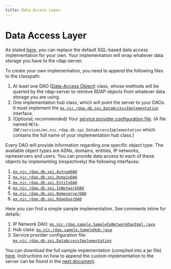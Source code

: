 ```yaml
---
title: Data Access Layer
---
```


# Data Access Layer

As stated [here](intro.html#custom-form), you can replace the default SQL-based data access implementation for your own. Your implementation will wrap whatever data storage you have to the rdap-server.

To create your own implementation, you need to append the following files to the classpath:

1. At least one DAO ([Data-Access Object](https://en.wikipedia.org/wiki/Data_access_object)) class, whose methods will be queried by the rdap-server to retrieve RDAP objects from whatever data storage you are using.
2. One implementation hub class, which will point the server to your DAOs. It must implement the [`mx.nic.rdap.db.spi.DataAccessImplementation`](https://github.com/NICMx/rdap-data-access-api/blob/c225a0822e6aaed841d98c370c7fbe3b54ee7e3a/src/main/java/mx/nic/rdap/db/spi/DataAccessImplementation.java) interface.
3. (Optional; recommended) Your [service provider configuration file](https://docs.oracle.com/javase/tutorial/ext/basics/spi.html#register-service-providers). (A file named `META-INF/services/mx.nic.rdap.db.spi.DataAccessImplementation` which contains the full name of your implementation hub class.)

Every DAO will provide information regarding one specific object type. The available object types are ASNs, domains, entities, IP networks, nameservers and users. You can provide data access to each of these objects by implementing (respectively) the following interfaces:

1. [`mx.nic.rdap.db.spi.AutnumDAO`](https://github.com/NICMx/rdap-data-access-api/blob/c225a0822e6aaed841d98c370c7fbe3b54ee7e3a/src/main/java/mx/nic/rdap/db/spi/AutnumDAO.java)
2. [`mx.nic.rdap.db.spi.DomainDAO`](https://github.com/NICMx/rdap-data-access-api/blob/c225a0822e6aaed841d98c370c7fbe3b54ee7e3a/src/main/java/mx/nic/rdap/db/spi/DomainDAO.java)
3. [`mx.nic.rdap.db.spi.EntityDAO`](https://github.com/NICMx/rdap-data-access-api/blob/c225a0822e6aaed841d98c370c7fbe3b54ee7e3a/src/main/java/mx/nic/rdap/db/spi/EntityDAO.java)
4. [`mx.nic.rdap.db.spi.IpNetworkDAO`](https://github.com/NICMx/rdap-data-access-api/blob/c225a0822e6aaed841d98c370c7fbe3b54ee7e3a/src/main/java/mx/nic/rdap/db/spi/IpNetworkDAO.java)
5. [`mx.nic.rdap.db.spi.NameserverDAO`](https://github.com/NICMx/rdap-data-access-api/blob/c225a0822e6aaed841d98c370c7fbe3b54ee7e3a/src/main/java/mx/nic/rdap/db/spi/NameserverDAO.java)
6. [`mx.nic.rdap.db.spi.RdapUserDAO`](https://github.com/NICMx/rdap-data-access-api/blob/c225a0822e6aaed841d98c370c7fbe3b54ee7e3a/src/main/java/mx/nic/rdap/db/spi/RdapUserDAO.java)

Here you can find a simple sample implementation. See comments inline for details:

1. IP Network DAO: [`mx.nic.rdap.sample.SampleIpNetworkDaoImpl.java`](sample-code/SampleIpNetworkDaoImpl.java)
2. Hub class: [`mx.nic.rdap.sample.SampleHub.java`](sample-code/SampleHub.java)
3. Service provider configuration file: [`mx.nic.rdap.db.spi.DataAccessImplementation`](sample-code/mx.nic.rdap.db.spi.DataAccessImplementation)

You can download the full sample implementation (compiled into a jar file) [here](https://github.com/NICMx/releases/raw/master/RedDog/rdap-sample-daa-impl-0.0.1.jar). Instructions on how to append the custom implementation to the server can be found in the [next document](server-install-custom.html).

